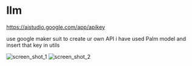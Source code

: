 # llm

https://aistudio.google.com/app/apikey

use google maker suit to create ur own API i have used Palm model and insert that key in utils 

![screen_shot_1](https://github.com/kanukolluGVT/llm/assets/63440381/17d68a47-cbaf-4dd2-b3a9-f7114c8afbba)
![screen_shot_2](https://github.com/kanukolluGVT/llm/assets/63440381/c36c8549-5f46-4cd2-b54d-f52aa3e3232b)

